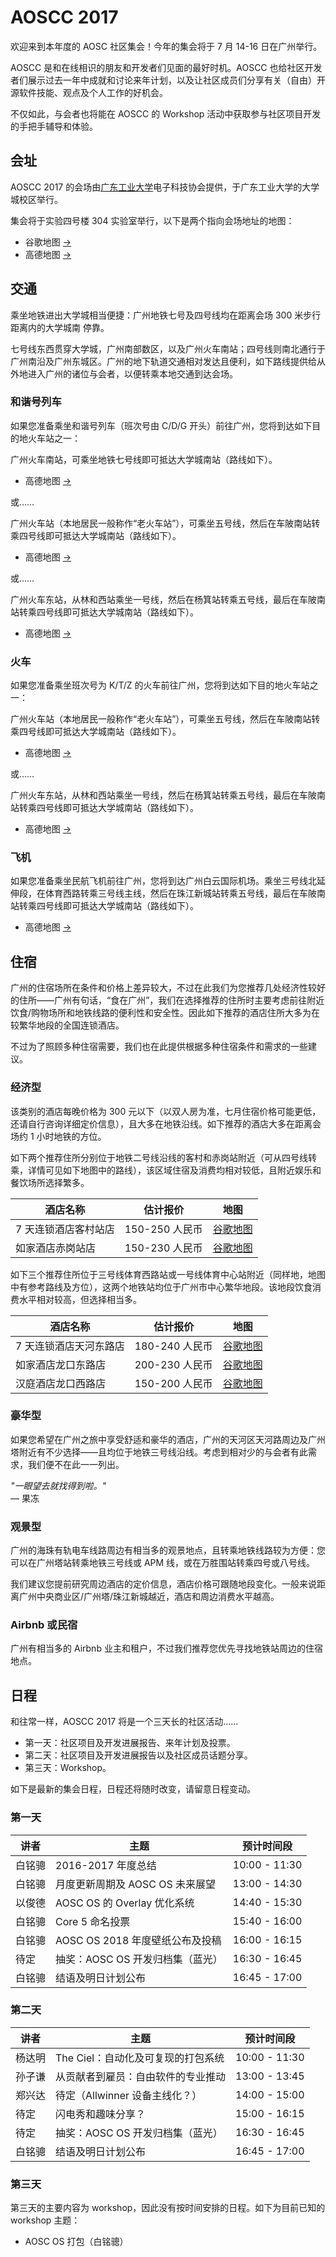 AOSCC 2017
==========

欢迎来到本年度的 AOSC 社区集会！今年的集会将于 7 月 14-16 日在广州举行。

AOSCC 是和在线相识的朋友和开发者们见面的最好时机。AOSCC 也给社区开发者们展示过去一年中成就和讨论来年计划，以及让社区成员们分享有关（自由）开源软件技能、观点及个人工作的好机会。

不仅如此，与会者也将能在 AOSCC 的 Workshop 活动中获取参与社区项目开发的手把手辅导和体验。

会址
----

AOSCC 2017 的会场由[广东工业大学](http://www.gdut.edu.cn/)电子科技协会提供，于广东工业大学的大学城校区举行。

集会将于实验四号楼 304 实验室举行，以下是两个指向会场地址的地图：

- 谷歌地图
[→](https://www.google.com/maps/place/Guangdong+University+of+Technology+Experiment+Building+4,+Panyu+Qu,+Guangzhou+Shi,+Guangdong+Sheng,+China/@23.0400275,113.3957348,16z/data=!4m5!3m4!1s0x3403aad94a278a3f:0xf2ebd2723d97b2f5!8m2!3d23.0378993!4d113.3997973?hl=en)
- 高德地图 [→](https://gaode.com/search?query=%E4%B8%AD%E5%9B%BD%E5%B9%BF%E4%B8%9C%E7%9C%81%E5%B9%BF%E5%B7%9E%E5%B8%82%E7%95%AA%E7%A6%BA%E5%8C%BA%E5%B9%BF%E4%B8%9C%E5%B7%A5%E4%B8%9A%E5%A4%A7%E5%AD%A6%E5%AE%9E%E9%AA%8C%E5%9B%9B%E5%8F%B7%E6%A5%BC&city=110000&geoobj=116.302288%7C39.808925%7C116.618145%7C40.006178&zoom=12)

交通
----

乘坐地铁进出大学城相当便捷：广州地铁七号及四号线均在距离会场 300 米步行距离内的大学城南
停靠。

七号线东西贯穿大学城，广州南部数区，以及广州火车南站；四号线则南北通行于广州南沿及广州东城区。广州的地下轨道交通相对发达且便利，如下路线提供给从外地进入广州的诸位与会者，以便转乘本地交通到达会场。

### 和谐号列车

如果您准备乘坐和谐号列车（班次号由 C/D/G 开头）前往广州，您将到达如下目的地火车站之一：

广州火车南站，可乘坐地铁七号线即可抵达大学城南站（路线如下）。

- 高德地图 [→](http://gaode.com/dir?from%5Bname%5D=%E5%B9%BF%E5%B7%9E%E5%8D%97%E7%AB%99%28%E5%9C%B0%E9%93%81%E7%AB%99%29&from%5Blnglat%5D=113.269125%2C22.988980&from%5Bid%5D=BV10019725-from&from%5Bpoitype%5D=150500&from%5Badcode%5D=440100&from%5Bmodxy%5D=113.269125%2C22.988980&to%5Bid%5D=BV10024365-to&to%5Bname%5D=%E5%A4%A7%E5%AD%A6%E5%9F%8E%E5%8D%97%28%E5%9C%B0%E9%93%81%E7%AB%99%29&to%5Blnglat%5D=113.400557%2C23.043313&to%5Bmodxy%5D=113.400557%2C23.043313&to%5Bpoitype%5D=150500&to%5Badcode%5D=440113&type=bus&policy=2&dateTime=now)

或……

广州火车站（本地居民一般称作“老火车站”），可乘坐五号线，然后在车陂南站转乘四号线即可抵达大学城南站（路线如下）。

- 高德地图 [→](http://gaode.com/dir?from%5Bid%5D=BV10015177&from%5Bname%5D=%E5%B9%BF%E5%B7%9E%E7%81%AB%E8%BD%A6%E7%AB%99%28%E5%9C%B0%E9%93%81%E7%AB%99%29&from%5Blnglat%5D=113.256603%2C23.148143&from%5Bmodxy%5D=113.256603%2C23.148143&from%5Bpoitype%5D=150500&from%5Badcode%5D=440104&to%5Bid%5D=BV10024365-to&to%5Bname%5D=%E5%A4%A7%E5%AD%A6%E5%9F%8E%E5%8D%97%28%E5%9C%B0%E9%93%81%E7%AB%99%29&to%5Blnglat%5D=113.400557%2C23.043313&to%5Bmodxy%5D=113.400557%2C23.043313&to%5Bpoitype%5D=150500&to%5Badcode%5D=440113&type=bus&policy=2&dateTime=now)

或……

广州火车东站，从林和西站乘坐一号线，然后在杨箕站转乘五号线，最后在车陂南站转乘四号线即可抵达大学城南站（路线如下）。

- 高德地图 [→](http://gaode.com/dir?from%5Bid%5D=BV10024357-from&from%5Bname%5D=%E5%B9%BF%E5%B7%9E%E4%B8%9C%E7%AB%99%28%E5%9C%B0%E9%93%81%E7%AB%99%29&from%5Blnglat%5D=113.324851%2C23.150968&from%5Bmodxy%5D=113.324851%2C23.150968&from%5Bpoitype%5D=150500&from%5Badcode%5D=440106&to%5Bid%5D=BV10024365-to&to%5Bname%5D=%E5%A4%A7%E5%AD%A6%E5%9F%8E%E5%8D%97%28%E5%9C%B0%E9%93%81%E7%AB%99%29&to%5Blnglat%5D=113.400557%2C23.043313&to%5Bmodxy%5D=113.400557%2C23.043313&to%5Bpoitype%5D=150500&to%5Badcode%5D=440113&type=bus&policy=0&dateTime=now)

### 火车

如果您准备乘坐班次号为 K/T/Z 的火车前往广州，您将到达如下目的地火车站之一：

广州火车站（本地居民一般称作“老火车站”），可乘坐五号线，然后在车陂南站转乘四号线即可抵达大学城南站（路线如下）。

- 高德地图 [→](http://gaode.com/dir?from%5Bid%5D=BV10015177&from%5Bname%5D=%E5%B9%BF%E5%B7%9E%E7%81%AB%E8%BD%A6%E7%AB%99%28%E5%9C%B0%E9%93%81%E7%AB%99%29&from%5Blnglat%5D=113.256603%2C23.148143&from%5Bmodxy%5D=113.256603%2C23.148143&from%5Bpoitype%5D=150500&from%5Badcode%5D=440104&to%5Bid%5D=BV10024365-to&to%5Bname%5D=%E5%A4%A7%E5%AD%A6%E5%9F%8E%E5%8D%97%28%E5%9C%B0%E9%93%81%E7%AB%99%29&to%5Blnglat%5D=113.400557%2C23.043313&to%5Bmodxy%5D=113.400557%2C23.043313&to%5Bpoitype%5D=150500&to%5Badcode%5D=440113&type=bus&policy=2&dateTime=now)

或……

广州火车东站，从林和西站乘坐一号线，然后在杨箕站转乘五号线，最后在车陂南站转乘四号线即可抵达大学城南站（路线如下）。

- 高德地图 [→](http://gaode.com/dir?from%5Bid%5D=BV10024357-from&from%5Bname%5D=%E5%B9%BF%E5%B7%9E%E4%B8%9C%E7%AB%99%28%E5%9C%B0%E9%93%81%E7%AB%99%29&from%5Blnglat%5D=113.324851%2C23.150968&from%5Bmodxy%5D=113.324851%2C23.150968&from%5Bpoitype%5D=150500&from%5Badcode%5D=440106&to%5Bid%5D=BV10024365-to&to%5Bname%5D=%E5%A4%A7%E5%AD%A6%E5%9F%8E%E5%8D%97%28%E5%9C%B0%E9%93%81%E7%AB%99%29&to%5Blnglat%5D=113.400557%2C23.043313&to%5Bmodxy%5D=113.400557%2C23.043313&to%5Bpoitype%5D=150500&to%5Badcode%5D=440113&type=bus&policy=0&dateTime=now)


### 飞机

如果您准备乘坐民航飞机前往广州，您将到达广州白云国际机场。乘坐三号线北延伸段，在体育西路转乘三号线主线，然后在珠江新城站转乘五号线，最后在车陂南站转乘四号线即可抵达大学城南站（路线如下）。

- 高德地图 [→](http://gaode.com/dir?from%5Bid%5D=BV10024349&from%5Bname%5D=%E6%9C%BA%E5%9C%BA%E5%8D%97%28%E5%9C%B0%E9%93%81%E7%AB%99%29&from%5Blnglat%5D=113.303098%2C23.386691&from%5Bmodxy%5D=113.303098%2C23.386691&from%5Bpoitype%5D=150500&from%5Badcode%5D=440114&to%5Bid%5D=BV10024365-to&to%5Bname%5D=%E5%A4%A7%E5%AD%A6%E5%9F%8E%E5%8D%97%28%E5%9C%B0%E9%93%81%E7%AB%99%29&to%5Blnglat%5D=113.400557%2C23.043313&to%5Bmodxy%5D=113.400557%2C23.043313&to%5Bpoitype%5D=150500&to%5Badcode%5D=440113&type=bus&policy=0&dateTime=now)

住宿
----

广州的住宿场所在条件和价格上差异较大，不过在此我们为您推荐几处经济性较好的住所——广州有句话，“食在广州”，我们在选择推荐的住所时主要考虑前往附近饮食/购物场所和地铁线路的便利性和安全性。因此如下推荐的酒店住所大多为在较繁华地段的全国连锁酒店。

不过为了照顾多种住宿需要，我们也在此提供根据多种住宿条件和需求的一些建议。

### 经济型

该类别的酒店每晚价格为 300 元以下（以双人房为准，七月住宿价格可能更低，还请自行咨询详细定价信息），且大多在地铁沿线。如下推荐的酒店大多在距离会场约 1 小时地铁的方位。

如下两个推荐住所分别位于地铁二号线沿线的客村和赤岗站附近（可从四号线转乘，详情可见如下地图中的路线），该区域住宿及消费均相对较低，且附近娱乐和餐饮场所选择繁多。

| 酒店名称 | 估计报价 | 地图 |
| ------- | -------- | ---- |
| 7 天连锁酒店客村站店 | 150-250 人民币 | [谷歌地图](https://www.google.com/maps/dir/%E4%B8%AD%E5%9B%BD%E5%B9%BF%E4%B8%9C%E7%9C%81%E5%B9%BF%E5%B7%9E%E5%B8%82%E6%B5%B7%E7%8F%A0%E5%8C%BA7%E5%A4%A9%E8%BF%9E%E9%94%81%E9%85%92%E5%BA%97%E5%B9%BF%E5%B7%9E%E5%AE%A2%E6%9D%91%E5%9C%B0%E9%93%81%E7%AB%99%E4%BA%8C%E5%BA%97/%E4%B8%AD%E5%9B%BD%E5%B9%BF%E4%B8%9C%E7%9C%81%E5%B9%BF%E5%B7%9E%E5%B8%82%E7%95%AA%E7%A6%BA%E5%8C%BA%E5%A4%A7%E5%AD%A6%E5%9F%8E%E5%8D%97/@23.0715992,113.325116,13z/am=t/data=!4m14!4m13!1m5!1m1!1s0x3402ff64fca50aff:0x4565fe4c47133a2d!2m2!1d113.3213702!2d23.0995606!1m5!1m1!1s0x3403aadca1aebf87:0x81777d6212316865!2m2!1d113.400431!2d23.04342!3e3?hl=en) |
| 如家酒店赤岗站店 | 150-230 人民币 | [谷歌地图](https://www.google.com/maps/dir/%E4%B8%AD%E5%9B%BD%E5%B9%BF%E4%B8%9C%E7%9C%81%E5%B9%BF%E5%B7%9E%E5%B8%82%E7%95%AA%E7%A6%BA%E5%8C%BA%E5%A4%A7%E5%AD%A6%E5%9F%8E%E5%8D%97/Home+Inn+%EF%BC%88Guangzhou+Pazhou+Chigang+Subway+Station+Branch%EF%BC%89,+Haizhu+Qu,+Guangzhou+Shi,+Guangdong+Sheng,+China/@23.0808225,113.3265942,14z/data=!4m14!4m13!1m5!1m1!1s0x3403aadca1aebf87:0x81777d6212316865!2m2!1d113.400431!2d23.04342!1m5!1m1!1s0x3402ff796c5cb053:0xf0f4533f68f4d2f9!2m2!1d113.3300231!2d23.0966575!3e3?hl=en) |

如下三个推荐住所位于三号线体育西路站或一号线体育中心站附近（同样地，地图中有参考路线及方位），这两个地铁站均位于广州市中心繁华地段。该地段饮食消费水平相对较高，但选择相当多。

| 酒店名称 | 估计报价 | 地图 |
| ------- | -------- | ---- |
| 7 天连锁酒店天河东路店 | 180-240 人民币 | [谷歌地图](https://www.google.com/maps/dir/%E4%B8%AD%E5%9B%BD%E5%B9%BF%E4%B8%9C%E7%9C%81%E5%B9%BF%E5%B7%9E%E5%B8%82%E7%95%AA%E7%A6%BA%E5%8C%BA%E5%A4%A7%E5%AD%A6%E5%9F%8E%E5%8D%97/%E4%B8%AD%E5%9B%BD%E5%B9%BF%E4%B8%9C%E7%9C%81%E5%B9%BF%E5%B7%9E%E5%B8%82%E5%A4%A9%E6%B2%B3%E5%8C%BA%E5%A4%A9%E6%B2%B3%E4%B8%9C%E8%B7%AF7%E5%A4%A9%E8%BF%9E%E9%94%81%E9%85%92%E5%BA%97/@23.1340415,113.3304242,16z/data=!4m14!4m13!1m5!1m1!1s0x3403aadca1aebf87:0x81777d6212316865!2m2!1d113.400431!2d23.04342!1m5!1m1!1s0x3402feff741d497f:0x7986c2f6e14338bf!2m2!1d113.3330003!2d23.1366493!3e3?hl=en) |
| 如家酒店龙口东路店 | 200-230 人民币 | [谷歌地图](https://www.google.com/maps/dir/%E4%B8%AD%E5%9B%BD%E5%B9%BF%E4%B8%9C%E7%9C%81%E5%B9%BF%E5%B7%9E%E5%B8%82%E7%95%AA%E7%A6%BA%E5%8C%BA%E5%A4%A7%E5%AD%A6%E5%9F%8E%E5%8D%97/%E4%B8%AD%E5%9B%BD%E5%B9%BF%E4%B8%9C%E7%9C%81%E5%B9%BF%E5%B7%9E%E5%B8%82%E5%A4%A9%E6%B2%B3%E5%8C%BA%E9%BE%99%E5%8F%A3%E4%B8%9C%E8%B7%AF%E5%A6%82%E5%AE%B6%E5%BF%AB%E6%8D%B7%E9%85%92%E5%BA%97/@23.0904896,113.325314,13z/data=!3m1!4b1!4m14!4m13!1m5!1m1!1s0x3403aadca1aebf87:0x81777d6212316865!2m2!1d113.400431!2d23.04342!1m5!1m1!1s0x3402fe53e6978831:0xc8caf0eddc8e5494!2m2!1d113.341839!2d23.137409!3e3?hl=en) |
| 汉庭酒店龙口西路店 | 150-200 人民币 | [谷歌地图](https://www.google.com/maps/dir/%E4%B8%AD%E5%9B%BD%E5%B9%BF%E4%B8%9C%E7%9C%81%E5%B9%BF%E5%B7%9E%E5%B8%82%E7%95%AA%E7%A6%BA%E5%8C%BA%E5%A4%A7%E5%AD%A6%E5%9F%8E%E5%8D%97/%E4%B8%AD%E5%9B%BD%E5%B9%BF%E4%B8%9C%E7%9C%81%E5%B9%BF%E5%B7%9E%E5%B8%82%E5%A4%A9%E6%B2%B3%E5%8C%BA%E9%BE%99%E5%8F%A3%E8%A5%BF%E8%B7%AF%E6%B1%89%E5%BA%AD%E8%BF%9E%E9%94%81%E9%85%92%E5%BA%97/@23.0904411,113.325314,13z/data=!3m1!4b1!4m14!4m13!1m5!1m1!1s0x3403aadca1aebf87:0x81777d6212316865!2m2!1d113.400431!2d23.04342!1m5!1m1!1s0x3402fe55c79e05f3:0x4f269b15040c86e5!2m2!1d113.3368226!2d23.137312!3e3?hl=en) |

### 豪华型

如果您希望在广州之旅中享受舒适和豪华的酒店，广州的天河区天河路周边及广州塔附近有不少选择——且均位于地铁三号线沿线。考虑到相对少的与会者有此需求，我们便不在此一一列出。

*"一眼望去就找得到啦。"*  
— 果冻

### 观景型

广州的海珠有轨电车线路周边有相当多的观景地点，且转乘地铁线路较为方便：您可以在广州塔站转乘地铁三号线或 APM 线，或在万胜围站转乘四号或八号线。

我们建议您提前研究周边酒店的定价信息，酒店价格可跟随地段变化。一般来说距离广州中央商业区/广州塔/珠江新城越近，酒店和周边消费水平越高。

### Airbnb 或民宿

广州有相当多的 Airbnb 业主和租户，不过我们推荐您优先寻找地铁站周边的住宿地点。

日程
----

和往常一样，AOSCC 2017 将是一个三天长的社区活动……

- 第一天：社区项目及开发进展报告、来年计划及投票。
- 第二天：社区项目及开发进展报告以及社区成员话题分享。
- 第三天：Workshop。

如下是最新的集会日程，日程还将随时改变，请留意日程变动。

### 第一天

| 讲者      | 主题                                     | 预计时间段     |
|----------|-----------------------------------------|---------------|
| 白铭骢    | 2016-2017 年度总结                       | 10:00 - 11:30 |
| 白铭骢    | 月度更新周期及 AOSC OS 未来展望             | 13:00 - 14:30 |
| 以俊德    | AOSC OS 的 Overlay 优化系统               | 14:40 - 15:30 |
| 白铭骢    | Core 5 命名投票                          | 15:40 - 16:00 |
| 白铭骢    | AOSC OS 2018 年度壁纸公布及投稿            | 16:00 - 16:15 |
| 待定      | 抽奖：AOSC OS 开发归档集（蓝光）            | 16:30 - 16:45 |
| 白铭骢    | 结语及明日计划公布                         | 16:45 - 17:00 |

### 第二天

| 讲者      | 主题                                     | 预计时间段     |
|----------|-----------------------------------------|---------------|
| 杨达明    | The Ciel：自动化及可复现的打包系统          | 10:00 - 11:30 |
| 孙子谦    | 从贡献者到雇员：自由软件的专业推动            | 13:00 - 13:45 |
| 郑兴达    | 待定（Allwinner 设备主线化？）             | 14:00 - 15:00 |
| 待定      | 闪电秀和趣味分享？                         | 15:00 - 16:15 |
| 待定      | 抽奖：AOSC OS 开发归档集（蓝光）            | 16:30 - 16:45 |
| 白铭骢    | 结语及明日计划公布                         | 16:45 - 17:00 |

### 第三天

第三天的主要内容为 workshop，因此没有按时间安排的日程。如下为目前已知的 workshop 主题：

- AOSC OS 打包（白铭骢）
